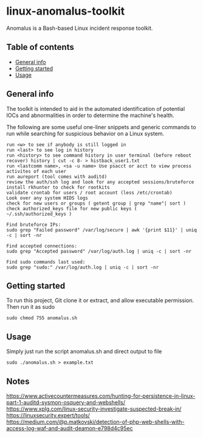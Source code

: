 # linux-anomalus-toolkit
Anomalus is a Bash-based Linux incident response toolkit.
## Table of contents
* [General info](#general-info)
* [Getting started](#getting-started)
* [Usage](#usage)

## General info
The toolkit is intended to aid in the automated identification of potential IOCs and abnormalities in order to determine the machine's health.

The following are some useful one-liner snippets and generic commands to run while searching for suspicious behavior on a Linux system. 
```
run <w> to see if anybody is still logged in
run <last> to see log in history
run <history> to see command history in user terminal (before reboot recover) history | cut -c 8- > histback_user1.txt
run <lastcomm name>, <sa -u name> Use psacct or acct to view process activites of each user
run aureport (tool comes with auditd)
review the auth/ssh log and look for any accepted sessions/bruteforce
install rkhunter to check for rootkits
validate crontab for users / root account (less /etc/crontab)
Look over any system HIDS logs
check for new users or groups ( getent group | grep "name"| sort )
check authorized_keys file for new public keys ( ~/.ssh/authorized_keys )

Find bruteforce IPs:
sudo grep "Failed password" /var/log/secure | awk '{print $11}' | uniq -c | sort -nr

Find accepted connections:
sudo grep "Accepted password" /var/log/auth.log | uniq -c | sort -nr

Find sudo commands last used:
sudo grep "sudo:" /var/log/auth.log | uniq -c | sort -nr
```
## Getting started
To run this project, Git clone it or extract, and allow executable permission. Then run it as sudo<br />
```
sudo chmod 755 anomalus.sh
```
## Usage
Simply just run the script anomalus.sh and direct output to file

```
sudo ./anomalus.sh > example.txt
```

## Notes

https://www.activecountermeasures.com/hunting-for-persistence-in-linux-part-1-auditd-sysmon-osquery-and-webshells/
https://www.xplg.com/linux-security-investigate-suspected-break-in/
https://linuxsecurity.expert/tools/
https://medium.com/@p.matkovski/detection-of-php-web-shells-with-access-log-waf-and-audit-deamon-e798d4c95ec
